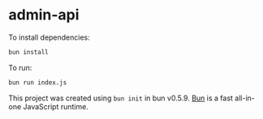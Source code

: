 # admin-api

To install dependencies:

```bash
bun install
```

To run:

```bash
bun run index.js
```

This project was created using `bun init` in bun v0.5.9. [Bun](https://bun.sh) is a fast all-in-one JavaScript runtime.
